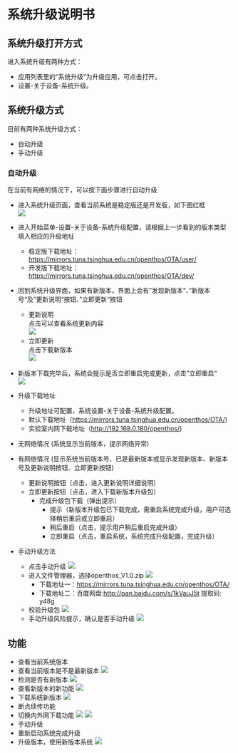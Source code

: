 # 系统升级说明书
## 系统升级打开方式
进入系统升级有两种方式：
   - 应用列表里的“系统升级”为升级应用，可点击打开。
   - 设置-关于设备-系统升级。

## 系统升级方式
目前有两种系统升级方式：
   - 自动升级
   - 手动升级
### 自动升级
在当前有网络的情况下，可以按下面步骤进行自动升级
   - 进入系统升级页面，查看当前系统是稳定版还是开发版，如下图红框     
   ![](pic/xitongshezhi/mupdate.png)
   - 进入开始菜单-设置-关于设备-系统升级配置，请根据上一步看到的版本类型填入相应的升级地址
      - 稳定版下载地址：https://mirrors.tuna.tsinghua.edu.cn/openthos/OTA/user/
      - 开发版下载地址：https://mirrors.tuna.tsinghua.edu.cn/openthos/OTA/dev/
   - 回到系统升级界面，如果有新版本，界面上会有”发现新版本“、”新版本号“及”更新说明“按钮、”立即更新“按钮
      - 更新说明     
      点击可以查看系统更新内容     
   ![](pic/shengji/update_instructions.png)
      - 立即更新     
      点击下载新版本     
      ![](pic/shengji/ota_update.png)
   - 新版本下载完毕后，系统会提示是否立即重启完成更新，点击”立即重启“     
      ![](pic/shengji/ota_now_restart.png)
      
   - 升级下载地址
      - 升级地址可配置，系统设置-关于设备-系统升级配置。
      - 默认下载地址（https://mirrors.tuna.tsinghua.edu.cn/openthos/OTA/)
      - 实验室内网下载地址（http://192.168.0.180/openthos/)
   - 无网络情况 (系统显示当前版本，提示网络异常)
   - 有网络情况 (显示系统当前版本号、已是最新版本或显示发现新版本、新版本号及更新说明按钮、立即更新按钮)
      - 更新说明按钮（点击，进入更新说明详细说明）
      - 立即更新按钮（点击，进入下载新版本升级包）
         - 完成升级包下载（弹出提示）
           - 提示（新版本升级包已下载完成，需重启系统完成升级，用户可选择稍后重启或立即重启）
           - 稍后重启（点击，提示用户稍后重启完成升级）
           - 立即重启（点击，重启系统，系统完成升级配置，完成升级）
   - 手动升级方法
      - 点击手动升级
      ![](pic/xitongshezhi/mupdate.png)
      - 进入文件管理器，选择openthos_V1.0.zip
      ![](pic/xitongshezhi/mupdate1.png)
         - 下载地址一：https://mirrors.tuna.tsinghua.edu.cn/openthos/OTA/
         - 下载地址二：百度网盘:http://pan.baidu.com/s/1kVauJ5t 提取码: y48g
      - 校验升级包
      ![](pic/xitongshezhi/mupdate2.png)
      - 手动升级风险提示，确认是否手动升级
      ![](pic/xitongshezhi/mupdate3.png)     

## 功能  
   - 查看当前系统版本
   - 查看当前版本是不是最新版本
   ![](pic/shengji/shengji_banbenhao.png)
   - 检测是否有新版本
   ![](pic/xitongshezhi/mupdate.png)
   - 查看新版本的新功能
   ![](pic/shengji/update_instructions.png)
   - 下载系统新版本
   ![](pic/shengji/ota_update.png)
   - 断点续传功能
   - 切换内外网下载功能
   ![](pic/shengji/tmp_4267-Screenshot_2017-03-14-15-15-5738969218.png)
   ![](pic/shengji/tmp_4267-ota005-1398370391.png)
   - 手动升级
   - 重新启动系统完成升级
   - 升级版本，使用新版本系统
   ![](pic/shengji/ota_now_restart.png)

